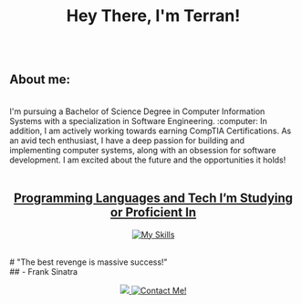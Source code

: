 <div align="center">
  
<h1> 
  Hey There, I'm Terran!  
</h1>

</div>

<br>
<br>

## About me:

<br>
I'm pursuing a Bachelor of Science Degree in Computer Information Systems with a specialization in Software Engineering. :computer: In addition, I am actively working towards earning CompTIA Certifications. As an avid tech enthusiast, I have a deep passion for building and implementing computer systems, along with an obsession for software development. I am excited about the future and the opportunities it holds! 

<br>
<br>

<div align="center">
  
<a href=""> <h2>Programming Languages and Tech I’m Studying or Proficient In </h2>

</div>

<div align="center">
  
<a href=""> [![My Skills](https://skillicons.dev/icons?i=html,css,py,go,cs,js,react,mysql,vscode,neovim,linux,ubuntu,windows,apple,bootstrap,discord&perline=8)](https://skillicons.dev) </a>

</div>
  
<br>
  # "The best revenge is massive success!" <br>
  ## - Frank Sinatra
<br>

<div align="center">
  
  <a href="">![](https://komarev.com/ghpvc/?username=ts-at4dm&color=00FFFF&style=plastic) </a>
  <a href="">[![Contact Me!](https://img.shields.io/badge/Contact_Me!-green?style=plastic&logoColor=FFFFFF&color=00ff44)](mailto:terran.stone@maine.edu) </a>
  
</div>

